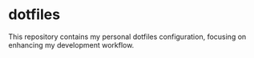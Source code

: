 # dotfiles
This repository contains my personal dotfiles configuration, focusing on enhancing my development workflow.
